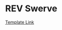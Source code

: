 # REV Swerve
[Template Link](https://github.com/REVrobotics/MAXSwerve-Java-Template/tree/main/src/main/java/frc/robot)
